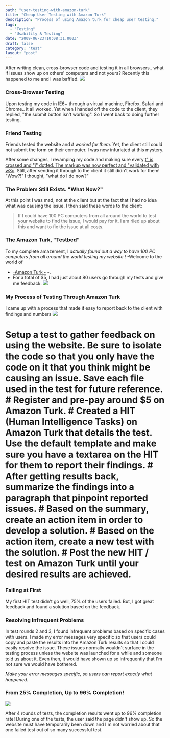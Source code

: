 ```yaml
---
path: "user-testing-with-amazon-turk"
title: "Cheap User Testing with Amazon Turk"
description: "Process of using Amazon turk for cheap user testing."
tags: 
  - "Testing"
  - "Usability & Testing"
date: "2009-06-23T10:08:31.000Z"
draft: false
category: "test"
layout: "post"
---
```


After writing clean, cross-browser code and testing it in all browsers.. what if issues show up on others' computers and not yours? Recently this happened to me and I was baffled.
![](http://marcgrabanski.com/img/broken-wall.jpg)

### Cross-Browser Testing
Upon testing my code in IE6+ through a virtual machine, Firefox, Safari and Chrome.. it all worked. Yet when I handed off the code to the client, they replied, "the submit button isn't working". So I went back to doing further testing.

### Friend Testing
Friends tested the website and *it worked for them*. Yet, the client still could not submit the form on their computer. I was now infuriated at this mystery.

After some changes, I revamping my code and making sure every [t" is crossed and "i" dotted. The markup was now perfect and "validated with w3c](http://validator.w3.org/). Still, after sending it through to the client it still didn't work for them! "Wow?!" I thought, "what do I do now?"

### The Problem Still Exists. "What Now?"
At this point I was mad, not at the client but at the fact that I had no idea what was causing the issue. I then said these words to the client:
> If I could have 100 PC computers from all around the world to test your website to find the issue, I would pay for it. I am riled up about this and want to fix the issue at all costs.

### The Amazon Turk, "Testbed"
To my complete amazement, I *actually found out a way to have 100 PC computers from all around the world testing my website* ! 
-Welcome to the world of
- [
-Amazon Turk
-](https://www.mturk.com/mturk/welcome) 
-.
- For a total of $5, I had just about 80 users go through my tests and give me feedback.
![](http://marcgrabanski.com/img/world-map-orange.jpg)

### My Process of Testing Through Amazon Turk
I came up with a process that made it easy to report back to the client with findings and numbers
![](http://marcgrabanski.com/img/recycle-trash.jpg)

# Setup a test to gather feedback on using the website. Be sure to isolate the code so that you only have the code on it that you think might be causing an issue. Save each file used in the test for future reference. # Register and pre-pay around $5 on Amazon Turk. # Created a HIT (Human Intelligence Tasks) on Amazon Turk that details the test. Use the default template and make sure you have a textarea on the HIT for them to report their findings. # After getting results back, summarize the findings into a paragraph that pinpoint reported issues. # Based on the summary, create an action item in order to develop a solution. # Based on the action item, create a new test with the solution. # Post the new HIT / test on Amazon Turk until your desired results are achieved.

### Failing at First
My first HIT test didn't go well, 75% of the users failed. But, I got great feedback and found a solution based on the feedback.

### Resolving Infrequent Problems
In test rounds 2 and 3, I found infrequent problems based on specific cases with users. I made my error messages very specific so that users could copy and paste the results into the Amazon Turk results so that I could easily resolve the issue. These issues normally wouldn't surface in the testing process unless the website was launched for a while and someone told us about it. Even then, it would have shown up so infrequently that I'm not sure we would have bothered.

*Make your error messages specific, so users can report exactly what happened.*

### From 25% Completion, Up to 96% Completion!
![](http://marcgrabanski.com/img/wall-brick.jpg)

After 4 rounds of tests, the completion results went up to 96% completion rate! During one of the tests, the user said the page didn't show up. So the website must have temporarily been down and I'm not worried about that one failed test out of so many successful test.